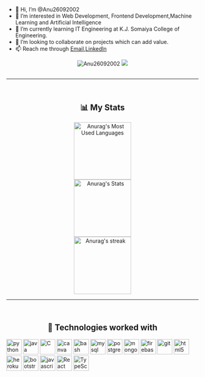 - 👋 Hi, I’m @Anu26092002
- 👀 I’m interested in Web Development, Frontend Development,Machine Learning and Artificial Intelligence
- 🌱 I’m currently learning IT Engineering at K.J. Somaiya College of Engineering.
- 💞️ I’m looking to collaborate on projects which can add value.
- 📫 Reach me through <a href="mailto:ghoshanurag495@gmail.com">Email</a>,<a href="https://www.linkedin.com/in/anurag-g-a01531198/">LinkedIn</a>

<div style="text-align:center;"> 
        <img src="https://komarev.com/ghpvc/?username=Anu26092002&label=Profile%20views&color=1E90FF&style=flat" alt="Anu26092002" />
        <img src="https://badges.pufler.dev/commits/monthly/Anu26092002" />
</div>
<br/>
<hr/>
<br/>
<div style="text-align:center;"> 
        <h2>📊 My Stats</h2>
        <a href="https://github.com/Anu26092002">
        <img height="150" src="https://github-readme-stats.vercel.app/api/top-langs/?username=Anu26092002&&hide_title=false&hide_border=true&layout=compact&langs_count=8&exclude_repo=comp426&text_color=fff7ff&icon_color=ffffff&bg_color=151515" alt="Anurag's Most Used Languages" />
        <br/>
        <a href="https://github.com/Anu26092002">
        <img height="150" src="https://github-readme-stats.vercel.app/api?username=Anu26092002&hide_title=false&hide_border=true&show_icons=true&include_all_commits=true&count_private=true&line_height=21&text_color=fff7ff&icon_color=ffffff&bg_color=151515" alt="Anurag's Stats" />
        </a>
        <br/>
        <a href="https://github.com/Anu26092002">
            <img height="150" title="🔥 Get streak stats for your profile at git.io/streak-stats" alt="Anurag's streak" src="https://github-readme-streak-stats.herokuapp.com/?user=Anu26092002&theme=neon-dark&hide_border=true"/>
        </a>
        <br/>
        <hr/>
        <br/>
        <h2>🧩 Technologies worked with</h2>
        <p align="left">
          <img src="https://www.vectorlogo.zone/logos/python/python-icon.svg" alt="python" width="40" height="40" title="Python3"/>
          <img src="https://www.vectorlogo.zone/logos/java/java-icon.svg" alt="java" width="40" height="40" title="Java"/>
          <img src="https://cdn.iconscout.com/icon/free/png-512/c-programming-569564.png" alt="C" width="40" height="40" title="C"/>
          <img src="https://www.vectorlogo.zone/logos/r-project/r-project-icon.svg" alt="canva" width="40" height="40" title="R"/>
          <img src="https://www.vectorlogo.zone/logos/gnu_bash/gnu_bash-icon.svg" alt="bash" width="40" height="40" title="Bash"/>
          <img src="https://www.vectorlogo.zone/logos/mysql/mysql-icon.svg" alt="mysql" width="40" height="40" title="MySQL"/>  
          <img src="https://www.vectorlogo.zone/logos/postgresql/postgresql-icon.svg" alt="postgresql" width="40" height="40" title="PostgreSQL"/>
          <img src="https://www.vectorlogo.zone/logos/mongodb/mongodb-icon.svg" alt="mongodb" width="40" height="40" title="MongoDB"/>
          <img src="https://www.vectorlogo.zone/logos/firebase/firebase-icon.svg" alt="firebase" width="40" height="40" title="Firebase"/>
          <img src="https://www.vectorlogo.zone/logos/git-scm/git-scm-icon.svg" alt="git" width="40" height="40" title="Git"/>
          <img src="https://www.vectorlogo.zone/logos/w3_html5/w3_html5-icon.svg" alt="html5" width="40" height="40" title="HTML5" />
          <img src="https://www.pngitem.com/pimgs/m/198-1985012_transparent-css3-logo-png-css-logo-transparent-background.png" alt="heroku" width="40" height="40" title="CSS3" />
          <img src="https://www.vectorlogo.zone/logos/getbootstrap/getbootstrap-icon.svg" alt="bootstrap" width="40" height="40" title="Bootstrap"/>
          <img src="https://www.vectorlogo.zone/logos/javascript/javascript-icon.svg" alt="javascript" width="40" height="40" title="Javascript" />
         <img src="https://www.vectorlogo.zone/logos/reactjs/reactjs-icon.svg" alt="React" width="40" height="40" title="React JS"/>
         <img src="https://www.vectorlogo.zone/logos/typescriptlang/typescriptlang-icon.svg" alt="TypeScript" width="40" height="40"title="TypeScript"/>
        </p>
                </div>
<!---
Anu26092002/Anu26092002 is a ✨ special ✨ repository because its `README.md` (this file) appears on your GitHub profile.
You can click the Preview link to take a look at your changes.
--->


